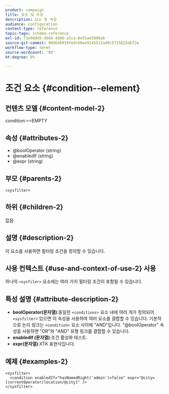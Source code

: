 ```yaml
---
product: campaign
title: 요소 및 속성
description: 요소 및 속성
audience: configuration
content-type: reference
topic-tags: schema-reference
exl-id: 71e98d45-3660-4d86-a5ca-8e55ae5896eb
source-git-commit: 98d646919fedc66ee9145522ad0c5f15b25dbf2e
workflow-type: tm+mt
source-wordcount: '93'
ht-degree: 8%

---
```


# 조건 요소 {#condition--element}

## 컨텐츠 모델 {#content-model-2}

condition:==EMPTY

## 속성 {#attributes-2}

* @boolOperator (string)
* @enabledIf (string)
* @expr (string)

## 부모 {#parents-2}

`<sysfilter>`

## 하위 {#children-2}

없음

## 설명 {#description-2}

이 요소를 사용하면 필터링 조건을 정의할 수 있습니다.

## 사용 컨텍스트 {#use-and-context-of-use-2} 사용

하나의 `<sysfiler>` 요소에는 여러 가지 필터링 조건이 포함될 수 있습니다.

## 특성 설명 {#attribute-description-2}

* **boolOperator(문자열)**:동일한  `<conditions>` 요소 내에 여러 개가 정의되어   `<sysfilter>` 있으면 이 속성을 사용하여 여러 요소를 결합할 수 있습니다. 기본적으로 논리 링크는 `<condition>` 요소 사이에 &quot;AND&quot;입니다. &quot;@boolOperator&quot; 속성을 사용하면 &quot;OR&quot;와 &quot;AND&quot; 유형 링크를 결합할 수 있습니다.
* **enabledIf (문자열)**:조건 활성화 테스트.
* **expr(문자열)**:XTK 표현식입니다.

## 예제 {#examples-2}

```
<sysfilter>
  <condition enabledIf="hasNamedRight('admin')=false" expr="@city=[currentOperator/location/@city]" />
</sysfilter>
```
